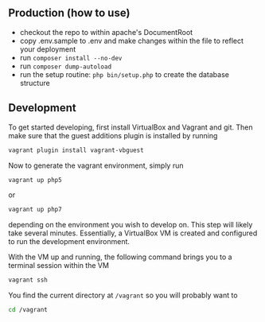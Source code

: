 ## Production (how to use)

* checkout the repo to within apache's DocumentRoot
* copy .env.sample to .env and make changes within the file to reflect your
  deployment
* run `composer install --no-dev`
* run `composer dump-autoload`
* run the setup routine: `php bin/setup.php` to create the database structure

## Development

To get started developing, first install VirtualBox and Vagrant and git. Then
make sure that the guest additions plugin is installed by running

~~~ bash
vagrant plugin install vagrant-vbguest
~~~

Now to generate the vagrant environment, simply run

~~~ bash
vagrant up php5
~~~

or 

~~~ bash
vagrant up php7
~~~

depending on the environment you wish to develop on. This step will likely take
several minutes. Essentially, a VirtualBox VM is created and configured to run
the development environment.

With the VM up and running, the following command brings you to a terminal
session within the VM

~~~ bash
vagrant ssh
~~~

You find the current directory at `/vagrant` so you will probably want to

~~~ bash
cd /vagrant
~~~
